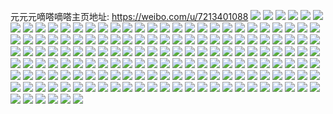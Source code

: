 元元元嘀嗒嘀嗒主页地址: https://weibo.com/u/7213401088 
![](https://wx4.sinaimg.cn/mw2000/007SaH8Qly1h9jmnd4mefj31kw2dahdt.jpg) 
![](https://wx4.sinaimg.cn/mw2000/007SaH8Qly1h9jmne31tmj32da1kwhdt.jpg) 
![](https://wx4.sinaimg.cn/mw2000/007SaH8Qly1h96uv5hq6jj30u0140tfo.jpg) 
![](https://wx4.sinaimg.cn/mw2000/007SaH8Qly1h96uv4xnm4j30u0140dnu.jpg) 
![](https://wx4.sinaimg.cn/mw2000/007SaH8Qly1h96uv6tm9lj30u0140qgs.jpg) 
![](https://wx4.sinaimg.cn/mw2000/007SaH8Qly1h96uv4ah4ej30u014044s.jpg) 
![](https://wx4.sinaimg.cn/mw2000/007SaH8Qly1h96uv7hx8mj30u0140gvi.jpg) 
![](https://wx4.sinaimg.cn/mw2000/007SaH8Qly1h96uv80vapj30u0140jyn.jpg) 
![](https://wx4.sinaimg.cn/mw2000/007SaH8Qly1h96uv8hn3xj30u0140wm8.jpg) 
![](https://wx4.sinaimg.cn/mw2000/007SaH8Qly1h96uv621maj30u0140q8p.jpg) 
![](https://wx4.sinaimg.cn/mw2000/007SaH8Qly1h8yw6ebpisj317q1mbnd4.jpg) 
![](https://wx4.sinaimg.cn/mw2000/007SaH8Qly1h82k0dyg9dj31ds0n0kcd.jpg) 
![](https://wx4.sinaimg.cn/mw2000/007SaH8Qly1h82k0factzj32c0340x6p.jpg) 
![](https://wx4.sinaimg.cn/mw2000/007SaH8Qly1h82k0cmmcwj30n01dse81.jpg) 
![](https://wx4.sinaimg.cn/mw2000/007SaH8Qly1h82k0fxmi3j31kx23v7wh.jpg) 
![](https://wx4.sinaimg.cn/mw2000/007SaH8Qly1h7jz1c2fvaj305y04la9y.jpg) 
![](https://wx4.sinaimg.cn/mw2000/007SaH8Qly1h7c2tqa70gj32c02c0u0z.jpg) 
![](https://wx4.sinaimg.cn/mw2000/007SaH8Qly1h78kgzn18oj31sc2dsqv5.jpg) 
![](https://wx4.sinaimg.cn/mw2000/007SaH8Qly1h78kgy9cfxj31sc2ds7sm.jpg) 
![](https://wx4.sinaimg.cn/mw2000/007SaH8Qly1h78kh0u4t4j31sc2ds10c.jpg) 
![](https://wx4.sinaimg.cn/mw2000/007SaH8Qly1h5zzsw86yfj30u0140t9t.jpg) 
![](https://wx4.sinaimg.cn/mw2000/007SaH8Qly1h5mfc16h1cj32c02c04qp.jpg) 
![](https://wx4.sinaimg.cn/mw2000/007SaH8Qly1h5mfc1hvi6j314s15pthp.jpg) 
![](https://wx4.sinaimg.cn/mw2000/007SaH8Qly1h5mfc42r2nj32822827wh.jpg) 
![](https://wx4.sinaimg.cn/mw2000/007SaH8Qly1h5mfbyu3tqj32c0340u0y.jpg) 
![](https://wx4.sinaimg.cn/mw2000/007SaH8Qly1h5mfc59bhaj32c02c0b29.jpg) 
![](https://wx4.sinaimg.cn/mw2000/007SaH8Qly1h5mfc82bndj32c03401ky.jpg) 
![](https://wx4.sinaimg.cn/mw2000/007SaH8Qly1h573cgjuv7j30u0140aga.jpg) 
![](https://wx4.sinaimg.cn/mw2000/007SaH8Qly1h573cgz4zvj30u0140wm1.jpg) 
![](https://wx4.sinaimg.cn/mw2000/007SaH8Qly1h573che7hhj30u0140wiu.jpg) 
![](https://wx4.sinaimg.cn/mw2000/007SaH8Qly1h573ciwz1dj30u00u00yf.jpg) 
![](https://wx4.sinaimg.cn/mw2000/007SaH8Qly1h573cjaumoj30u0140gtf.jpg) 
![](https://wx4.sinaimg.cn/mw2000/007SaH8Qly1h4x868qcjqj32c02c07wh.jpg) 
![](https://wx4.sinaimg.cn/mw2000/007SaH8Qly1h4x9pizaclj31sc2ds1ky.jpg) 
![](https://wx4.sinaimg.cn/mw2000/007SaH8Qly1h4x867ar2mj32c02zq1l0.jpg) 
![](https://wx4.sinaimg.cn/mw2000/007SaH8Qly1h4x9pk55orj32c02c0hdt.jpg) 
![](https://wx4.sinaimg.cn/mw2000/007SaH8Qly1h4x86bluo7j32c02c0e81.jpg) 
![](https://wx4.sinaimg.cn/mw2000/007SaH8Qly1h4x86amvm0j32c0340kjl.jpg) 
![](https://wx4.sinaimg.cn/mw2000/007SaH8Qly1h4x9or23gej32492rux6q.jpg) 
![](https://wx4.sinaimg.cn/mw2000/007SaH8Qly1h4x9onlvmgj32am326hdv.jpg) 
![](https://wx4.sinaimg.cn/mw2000/007SaH8Qly1h4x9oxbd4sj32c0340hdy.jpg) 
![](https://wx4.sinaimg.cn/mw2000/007SaH8Qly1h4pxyl3u73j30u00u0aju.jpg) 
![](https://wx4.sinaimg.cn/mw2000/007SaH8Qly1h4i56sx21kj30lq0u0tfv.jpg) 
![](https://wx4.sinaimg.cn/mw2000/007SaH8Qly1h45lxjq75ij32c02c04qp.jpg) 
![](https://wx4.sinaimg.cn/mw2000/007SaH8Qly1h41teyx6jrj32c03407wi.jpg) 
![](https://wx4.sinaimg.cn/mw2000/007SaH8Qly1h41tf3x499j32c0340b2a.jpg) 
![](https://wx4.sinaimg.cn/mw2000/007SaH8Qly1h41teo5ko1j32c03407wi.jpg) 
![](https://wx4.sinaimg.cn/mw2000/007SaH8Qly1h41tfc2ystj32c0340u0x.jpg) 
![](https://wx4.sinaimg.cn/mw2000/007SaH8Qly1h41tfchv7sj30ty0usq6j.jpg) 
![](https://wx4.sinaimg.cn/mw2000/007SaH8Qly1h41tfgsefpj32c02c0qv5.jpg) 
![](https://wx4.sinaimg.cn/mw2000/007SaH8Qly1h41tfqpp46j3229229e81.jpg) 
![](https://wx4.sinaimg.cn/mw2000/007SaH8Qly1h41tfuiu8oj32c0340npd.jpg) 
![](https://wx4.sinaimg.cn/mw2000/007SaH8Qly1h3gny5lh3dj30j00jmwfh.jpg) 
![](https://wx4.sinaimg.cn/mw2000/007SaH8Qly1h2wkesnvuuj321h2c0hdu.jpg) 
![](https://wx4.sinaimg.cn/mw2000/007SaH8Qly1h2wkf0scllj32c02c0b29.jpg) 
![](https://wx4.sinaimg.cn/mw2000/007SaH8Qly1h2wkf1rutjj32c02c0qv3.jpg) 
![](https://wx4.sinaimg.cn/mw2000/007SaH8Qly1h2wkf4wes9j33k02o07wk.jpg) 
![](https://wx4.sinaimg.cn/mw2000/007SaH8Qly1h2wkf5j53wj30j30l5jwj.jpg) 
![](https://wx4.sinaimg.cn/mw2000/007SaH8Qly1h2r8gscrn0j30u00u0agz.jpg) 
![](https://wx4.sinaimg.cn/mw2000/007SaH8Qly1h2r8gsv6u5j30mi0u0q74.jpg) 
![](https://wx4.sinaimg.cn/mw2000/007SaH8Qly1h2r8gt9wlcj30u00u0464.jpg) 
![](https://wx4.sinaimg.cn/mw2000/007SaH8Qly1h2r8gtipffj30mi0u078b.jpg) 
![](https://wx4.sinaimg.cn/mw2000/007SaH8Qly1h2r8ho424kj30u0140do6.jpg) 
![](https://wx4.sinaimg.cn/mw2000/007SaH8Qly1h2r8inswtgj30u00u00z9.jpg) 
![](https://wx4.sinaimg.cn/mw2000/007SaH8Qly1h28wfrtyfxj30u00u0tdn.jpg) 
![](https://wx4.sinaimg.cn/mw2000/007SaH8Qly1h1wgcj5mjtj30u01hcjuq.jpg) 
![](https://wx4.sinaimg.cn/mw2000/007SaH8Qly1h1ey7qjb4fj30rw0rwach.jpg) 
![](https://wx4.sinaimg.cn/mw2000/007SaH8Qly1h18ghbgzzkj318g0lcafz.jpg) 
![](https://wx4.sinaimg.cn/mw2000/007SaH8Qly1h177xfraiij32c0340e82.jpg) 
![](https://wx4.sinaimg.cn/mw2000/007SaH8Qly1h177xh94qsj31sc2ds4qp.jpg) 
![](https://wx4.sinaimg.cn/mw2000/007SaH8Qly1h177xirqvcj31sc2dsqv5.jpg) 
![](https://wx4.sinaimg.cn/mw2000/007SaH8Qly1h177xk8rc1j31sc2dsb2a.jpg) 
![](https://wx4.sinaimg.cn/mw2000/007SaH8Qly1h177xdlc5uj31sc2dsqv5.jpg) 
![](https://wx4.sinaimg.cn/mw2000/007SaH8Qly1h177xm1bo9j32c0340e82.jpg) 
![](https://wx4.sinaimg.cn/mw2000/007SaH8Qly1h13c5evjkhj32c02c0e83.jpg) 
![](https://wx4.sinaimg.cn/mw2000/007SaH8Qly1h13c5cxdhxj32c02c0u0x.jpg) 
![](https://wx4.sinaimg.cn/mw2000/007SaH8Qly1h112xxxlt1j30u00t5jxr.jpg) 
![](https://wx4.sinaimg.cn/mw2000/007SaH8Qly1h112yii5mpj30u00u0gr8.jpg) 
![](https://wx4.sinaimg.cn/mw2000/007SaH8Qly1h112zcoeibj30yn0q5gt7.jpg) 
![](https://wx4.sinaimg.cn/mw2000/007SaH8Qly1h0uhgspzzzj32342epu0x.jpg) 
![](https://wx4.sinaimg.cn/mw2000/007SaH8Qly1h0uhgttv84j30mi0q4146.jpg) 
![](https://wx4.sinaimg.cn/mw2000/007SaH8Qly1h0uhgv1n6oj31sc2dsqv5.jpg) 
![](https://wx4.sinaimg.cn/mw2000/007SaH8Qly1h0k0szqo09j30u00u0qb6.jpg) 
![](https://wx4.sinaimg.cn/mw2000/007SaH8Qly1h0k0sy7pr6j30u00u0113.jpg) 
![](https://wx4.sinaimg.cn/mw2000/007SaH8Qly1gzyy92jqcqj30u013zk0n.jpg) 
![](https://wx4.sinaimg.cn/mw2000/007SaH8Qly1gzyy93ujzfj30u0140ahv.jpg) 
![](https://wx4.sinaimg.cn/mw2000/007SaH8Qly1gzyy91hwkqj30u013z10k.jpg) 
![](https://wx4.sinaimg.cn/mw2000/007SaH8Qly1gzyy94gd80j30u013zn5e.jpg) 
![](https://wx4.sinaimg.cn/mw2000/007SaH8Qly1gzuhq44o63j30u0140797.jpg) 
![](https://wx4.sinaimg.cn/mw2000/007SaH8Qly1gzuhq4z6a2j30u01400zc.jpg) 
![](https://wx4.sinaimg.cn/mw2000/007SaH8Qly1gzuhq5q5n7j30u0140djy.jpg) 
![](https://wx4.sinaimg.cn/mw2000/007SaH8Qly1gz3we6t2epj32c02c04qq.jpg) 
![](https://wx4.sinaimg.cn/mw2000/007SaH8Qly1gz3we8fa9aj32c02c04qq.jpg) 
![](https://wx4.sinaimg.cn/mw2000/007SaH8Qly1gz3we9ptioj32c02c0b2a.jpg) 
![](https://wx4.sinaimg.cn/mw2000/007SaH8Qly1gy7slhsv3mj32c02c0e82.jpg) 
![](https://wx4.sinaimg.cn/mw2000/007SaH8Qly1gy7slkyywlj31sc2ds7wi.jpg) 
![](https://wx4.sinaimg.cn/mw2000/007SaH8Qly1gxfx8eucqxj31kx1wme81.jpg) 
![](https://wx4.sinaimg.cn/mw2000/007SaH8Qly1gv2g712njdj60u00u043x02.jpg) 
![](https://wx4.sinaimg.cn/mw2000/007SaH8Qly1gv2g74qrqtj30u00u0agr.jpg) 
![](https://wx4.sinaimg.cn/mw2000/007SaH8Qly1gv2g72swcdj30u0140dpn.jpg) 
![](https://wx4.sinaimg.cn/mw2000/007SaH8Qly1gv2g74440rj60u00u0wka02.jpg) 
![](https://wx4.sinaimg.cn/mw2000/007SaH8Qly1gv2g75eiqhj60u00u0n5e02.jpg) 
![](https://wx4.sinaimg.cn/mw2000/007SaH8Qly1gv2g73j210j60u00u0n3o02.jpg) 
![](https://wx4.sinaimg.cn/mw2000/007SaH8Qly1guojn0f265j61kw2dcb2902.jpg) 
![](https://wx4.sinaimg.cn/mw2000/007SaH8Qly1guf6ecfmt9j62c02c0x6p02.jpg) 
![](https://wx4.sinaimg.cn/mw2000/007SaH8Qly1gt63162ob6j31sc2dse81.jpg) 
![](https://wx4.sinaimg.cn/mw2000/007SaH8Qly1gt631b0j6tj32c02c07wh.jpg) 
![](https://wx4.sinaimg.cn/mw2000/007SaH8Qly1gt6318d5lij31s326k1kx.jpg) 
![](https://wx4.sinaimg.cn/mw2000/007SaH8Qly1gt6319tm6hj32c02c0kjl.jpg) 
![](https://wx4.sinaimg.cn/mw2000/007SaH8Qly1gt6317d519j31sc2dse81.jpg) 
![](https://wx4.sinaimg.cn/mw2000/007SaH8Qly1gt631csrglj32c02c0kjl.jpg) 
![](https://wx4.sinaimg.cn/mw2000/007SaH8Qly1gt633q0lccj31kw1z4qsz.jpg) 
![](https://wx4.sinaimg.cn/mw2000/007SaH8Qly1gt631flsmpj32c02c0e81.jpg) 
![](https://wx4.sinaimg.cn/mw2000/007SaH8Qly1gt6318vcpcj31lb1u6wuy.jpg) 
![](https://wx4.sinaimg.cn/mw2000/007SaH8Qly1gsujvhsz0qj31sc2dshdt.jpg) 
![](https://wx4.sinaimg.cn/mw2000/007SaH8Qly1gsujvfefc5j33402c0qv5.jpg) 
![](https://wx4.sinaimg.cn/mw2000/007SaH8Qly1gsr2sm4w3rj31kw2dcb29.jpg) 
![](https://wx4.sinaimg.cn/mw2000/007SaH8Qly1gsr2soeii5j31kw2dcb29.jpg) 
![](https://wx4.sinaimg.cn/mw2000/007SaH8Qly1gsr2sqrre0j31kw2dcb29.jpg) 
![](https://wx4.sinaimg.cn/mw2000/007SaH8Qly1gsr2sjhwpnj31kw2dcb29.jpg) 
![](https://wx4.sinaimg.cn/mw2000/007SaH8Qly1gsc5wb0ufuj31sc2ds1kx.jpg) 
![](https://wx4.sinaimg.cn/mw2000/007SaH8Qly1gsc5wc5edej31kw1z4npe.jpg) 
![](https://wx4.sinaimg.cn/mw2000/007SaH8Qly1gsc5wdcevbj31kw1z41kz.jpg) 
![](https://wx4.sinaimg.cn/mw2000/007SaH8Qly1gsc5weqaltj32c0340npd.jpg) 
![](https://wx4.sinaimg.cn/mw2000/007SaH8Qly1gsc5wg5gn9j32c02c0b29.jpg) 
![](https://wx4.sinaimg.cn/mw2000/007SaH8Qly1gsc5wh6l0ej31kw1z4qv6.jpg) 
![](https://wx4.sinaimg.cn/mw2000/007SaH8Qly1gsc5wiixovj31kw1z41kz.jpg) 
![](https://wx4.sinaimg.cn/mw2000/007SaH8Qly1gs78qxuvo8j30n00n0wjg.jpg) 
![](https://wx4.sinaimg.cn/mw2000/007SaH8Qly1gs52mkv6b6j30u0140ahz.jpg) 
![](https://wx4.sinaimg.cn/mw2000/007SaH8Qly1gs2t69iv7nj30u00u0108.jpg) 
![](https://wx4.sinaimg.cn/mw2000/007SaH8Qly1grvnscim76j32c02c0tpe.jpg) 
![](https://wx4.sinaimg.cn/mw2000/007SaH8Qly1grof3lobruj32482deu0x.jpg) 
![](https://wx4.sinaimg.cn/mw2000/007SaH8Qly1grof40a48uj32c02c0wu6.jpg) 
![](https://wx4.sinaimg.cn/mw2000/007SaH8Qly1grof3olw2xj32c02c0kjl.jpg) 
![](https://wx4.sinaimg.cn/mw2000/007SaH8Qly1grof3r9evbj32c0340ngu.jpg) 
![](https://wx4.sinaimg.cn/mw2000/007SaH8Qly1grof3w8jiaj32c02c04qq.jpg) 
![](https://wx4.sinaimg.cn/mw2000/007SaH8Qly1grof3tlufnj32c02c0wxe.jpg) 
![](https://wx4.sinaimg.cn/mw2000/007SaH8Qly1grof41o2jkj30p40vb7bh.jpg) 
![](https://wx4.sinaimg.cn/mw2000/007SaH8Qly1grof3snzabj32c02c0na6.jpg) 
![](https://wx4.sinaimg.cn/mw2000/007SaH8Qly1grof3z3a1uj31mg0wcdyd.jpg) 
![](https://wx4.sinaimg.cn/mw2000/007SaH8Qly1grof3mqg1gj32c02c04h2.jpg) 
![](https://wx4.sinaimg.cn/mw2000/007SaH8Qly1gqibwqlvxtj31sc2ds7wh.jpg) 
![](https://wx4.sinaimg.cn/mw2000/007SaH8Qly1gqibwpa5k4j31sc2dshdu.jpg) 
![](https://wx4.sinaimg.cn/mw2000/007SaH8Qly1gqibws7ujbj32c02c0h8r.jpg) 
![](https://wx4.sinaimg.cn/mw2000/007SaH8Qly1gnoahsts6kj32c02c07ln.jpg) 
![](https://wx4.sinaimg.cn/mw2000/007SaH8Qly1gnoahu7ceaj32c02c0e81.jpg) 
![](https://wx4.sinaimg.cn/mw2000/007SaH8Qly1gnoahx0nhqj31o02807wi.jpg) 
![](https://wx4.sinaimg.cn/mw2000/007SaH8Qly1gnoahzvzzwj31o02804qq.jpg) 
![](https://wx4.sinaimg.cn/mw2000/007SaH8Qly1gnoai1venkj32c02c04qq.jpg) 
![](https://wx4.sinaimg.cn/mw2000/007SaH8Qly1gnoahrzh70j32c02c0kjm.jpg) 
![](https://wx4.sinaimg.cn/mw2000/007SaH8Qly1gnoai4jr81j32c02c0kjm.jpg) 
![](https://wx4.sinaimg.cn/mw2000/007SaH8Qly1gnoai5vstnj32c02c0b29.jpg) 
![](https://wx4.sinaimg.cn/mw2000/007SaH8Qly1gnoai6hr88j30vc15sthm.jpg) 
![](https://wx4.sinaimg.cn/mw2000/007SaH8Qly1gky16mi228j32c02c07wk.jpg) 
![](https://wx4.sinaimg.cn/mw2000/007SaH8Qly1gky16oi3w6j32c02c07wk.jpg) 
![](https://wx4.sinaimg.cn/mw2000/007SaH8Qly1gky16rh38zj32c02c04qs.jpg) 
![](https://wx4.sinaimg.cn/mw2000/007SaH8Qly1gky16k6o6nj32c02c0qv7.jpg) 
![](https://wx4.sinaimg.cn/mw2000/007SaH8Qly1gky16vmrzrj32bb2bb1ky.jpg) 
![](https://wx4.sinaimg.cn/mw2000/007SaH8Qly1gky16u6wp6j32c02c04qs.jpg) 
![](https://wx4.sinaimg.cn/mw2000/007SaH8Qly1gky16wej23j32c01r44qp.jpg) 
![](https://wx4.sinaimg.cn/mw2000/007SaH8Qly1gky16xq9fcj32c02c0kjm.jpg) 
![](https://wx4.sinaimg.cn/mw2000/007SaH8Qly1gky16z1qp8j32c02c0kjl.jpg) 
